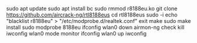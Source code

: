 sudo apt update
sudo apt install bc
sudo rmmod r8188eu.ko
git clone https://github.com/aircrack-ng/rtl8188eus
cd rtl8188eus
sudo -i
echo "blacklist r8188eu" > "/etc/modprobe.d/realtek.conf"
exit
make
sudo make install
sudo modprobe 8188eu
ifconfig wlan0 down
airmon-ng check kill
iwconfig wlan0 mode monitor
ifconfig wlan0 up
iwconfig
